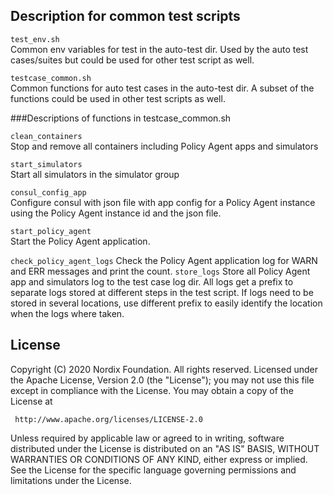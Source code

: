 ## Description for common test scripts

`test_env.sh` \
Common env variables for test in the auto-test dir.
Used by the auto test cases/suites but could be used for other test script as well.

`testcase_common.sh` \
Common functions for auto test cases in the auto-test dir.
A subset of the functions could be used in other test scripts as well.

###Descriptions of functions in testcase_common.sh

`clean_containers` \
Stop and remove all containers including Policy Agent apps and simulators

`start_simulators` \
Start all simulators in the simulator group

`consul_config_app  ` \
Configure consul with json file with app config for a Policy Agent instance using the Policy Agent
instance id and the json file.

`start_policy_agent` \
Start the Policy Agent application.

`check_policy_agent_logs`
Check the Policy Agent application log for WARN and ERR messages and print the count.
`store_logs`
Store all Policy Agent app and simulators log to the test case log dir. All logs get a prefix to
separate logs stored at different steps in the test script.
If logs need to be stored in several locations, use different prefix to easily identify the location
when the logs where taken.

## License

Copyright (C) 2020 Nordix Foundation. All rights reserved.
Licensed under the Apache License, Version 2.0 (the "License");
you may not use this file except in compliance with the License.
You may obtain a copy of the License at

     http://www.apache.org/licenses/LICENSE-2.0

Unless required by applicable law or agreed to in writing, software
distributed under the License is distributed on an "AS IS" BASIS,
WITHOUT WARRANTIES OR CONDITIONS OF ANY KIND, either express or implied.
See the License for the specific language governing permissions and
limitations under the License.